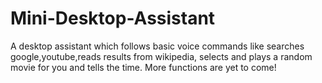# Mini-Desktop-Assistant
A desktop assistant which follows basic voice commands like searches google,youtube,reads results from wikipedia, selects and plays a random movie for you and tells the time. More functions are yet to come!

